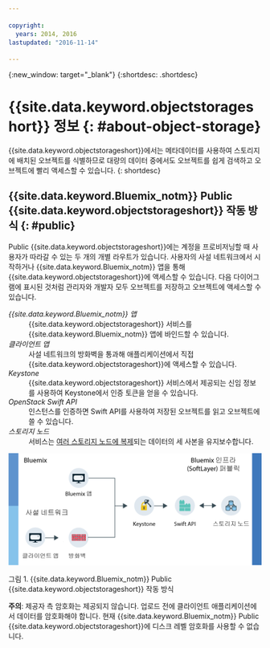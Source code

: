 ```yaml
---

copyright:
  years: 2014, 2016
lastupdated: "2016-11-14"

---
```

{:new_window: target="_blank"}
{:shortdesc: .shortdesc}

# {{site.data.keyword.objectstorageshort}} 정보  {: #about-object-storage}


{{site.data.keyword.objectstorageshort}}에서는 메타데이터를 사용하여 스토리지에 배치된 오브젝트를 식별하므로 대량의 데이터 중에서도 오브젝트를 쉽게 검색하고 오브젝트에 빨리 액세스할 수 있습니다.
{: shortdesc}


## {{site.data.keyword.Bluemix_notm}} Public {{site.data.keyword.objectstorageshort}} 작동 방식 {: #public}

Public {{site.data.keyword.objectstorageshort}}에는 계정을 프로비저닝할 때 사용자가 따라갈 수 있는 두 개의 개별 라우트가 있습니다. 사용자의 사설 네트워크에서 시작하거나 {{site.data.keyword.Bluemix_notm}} 앱을 통해 {{site.data.keyword.objectstorageshort}}에 액세스할 수 있습니다. 다음 다이어그램에 표시된 것처럼 관리자와 개발자 모두 오브젝트를 저장하고 오브젝트에 액세스할 수 있습니다. 

<dl>
  <dt><dfn> {{site.data.keyword.Bluemix_notm}} 앱 </dfn></dt>
    <dd> {{site.data.keyword.objectstorageshort}} 서비스를 {{site.data.keyword.Bluemix_notm}} 앱에 바인드할 수 있습니다. </dd>
  <dt><dfn> 클라이언트 앱 </dfn></dt>
    <dd> 사설 네트워크의 방화벽을 통과해 애플리케이션에서 직접 {{site.data.keyword.objectstorageshort}}에 액세스할 수 있습니다. </dd>
  <dt><dfn> Keystone </dfn></dt>
    <dd> {{site.data.keyword.objectstorageshort}} 서비스에서 제공되는 신임 정보를 사용하여 Keystone에서 인증 토큰을 얻을 수 있습니다. </dd>
  <dt><dfn> OpenStack Swift API</dfn></dt>
    <dd> 인스턴스를 인증하면 Swift API를 사용하여 저장된 오브젝트를 읽고 오브젝트에 쓸 수 있습니다. </dd>
  <dt><dfn> 스토리지 노드 </dfn></dt>
    <dd> 서비스는 <a href="http://docs.openstack.org/developer/swift/overview_replication.html">여러 스토리지 노드에 복제</a>되는 데이터의 세 사본을 유지보수합니다. </dd>
</dl>

![다이어그램에 표시된 것처럼 위에 쓰여진 대로 {{site.data.keyword.objectstorageshort}}가 작동하는 방식](images/OS_howitworks.png)

그림 1. {{site.data.keyword.Bluemix_notm}} Public {{site.data.keyword.objectstorageshort}} 작동 방식

**주의**: 제공자 측 암호화는 제공되지 않습니다. 업로드 전에 클라이언트 애플리케이션에서 데이터를 암호화해야 합니다. 현재 {{site.data.keyword.Bluemix_notm}} Public {{site.data.keyword.objectstorageshort}}에 디스크 레벨 암호화를 사용할 수 없습니다. 
